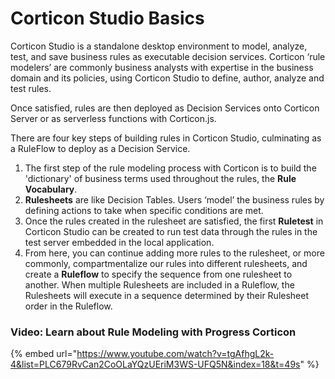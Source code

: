 # Corticon Studio Basics

Corticon Studio is a standalone desktop environment to model, analyze, test, and save business rules as executable decision services. Corticon ‘rule modelers’ are commonly business analysts with expertise in the business domain and its policies, using Corticon Studio to define, author, analyze and test rules.

Once satisfied, rules are then deployed as Decision Services onto Corticon Server or as serverless functions with Corticon.js.

There are four key steps of building rules in Corticon Studio, culminating as a RuleFlow to deploy as a Decision Service.

1. The first step of the rule modeling process with Corticon is to build the 'dictionary' of business terms used throughout the rules, the **Rule Vocabulary**.
2. **Rulesheets** are like Decision Tables. Users ‘model’ the business rules by defining actions to take when specific conditions are met.
3. Once the rules created in the rulesheet are satisfied, the first **Ruletest** in Corticon Studio can be created to run test data through the rules in the test server embedded in the local application.
4. From here, you can continue adding more rules to the rulesheet, or more commonly, compartmentalize our rules into different rulesheets, and create a  **Ruleflow** to specify the sequence from one rulesheet to another. When multiple Rulesheets are included in a Ruleflow, the Rulesheets will execute in a sequence determined by their Rulesheet order in the Ruleflow.



### **Video**: Learn about Rule Modeling with Progress Corticon

{% embed url="https://www.youtube.com/watch?v=tgAfhgL2k-4&list=PLC679RvCan2CoOLaYQzUEriM3WS-UFQ5N&index=18&t=49s" %}

